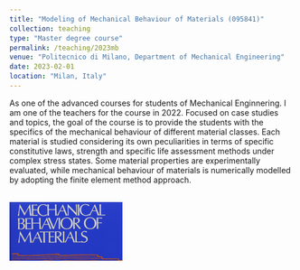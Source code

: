 ```yaml
---
title: "Modeling of Mechanical Behaviour of Materials (095841)"
collection: teaching
type: "Master degree course"
permalink: /teaching/2023mb
venue: "Politecnico di Milano, Department of Mechanical Engineering"
date: 2023-02-01
location: "Milan, Italy"
---
```


As one of the advanced courses for students of Mechanical Enginnering. I am one of the teachers for the course in 2022. Focused on case studies and topics, the goal of the course is to provide the students with the specifics of the mechanical behaviour of different material classes. Each material is studied considering its own peculiarities in terms of specific constitutive laws, strength and specific life assessment methods under complex stress states. Some material properties are experimentally evaluated, while mechanical behaviour of materials is numerically modelled by adopting the finite element method approach.

<br/><img src='/images/mb.png'> 